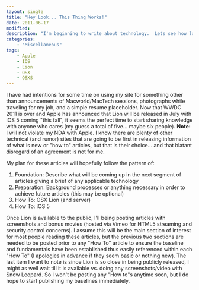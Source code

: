 ```yaml
---
layout: single
title: "Hey Look... This Thing Works!"
date: 2011-06-17
modified:
description: "I'm beginning to write about technology.  Lets see how long this lasts."
categories:
    - "Miscellaneous"
tags:
    - Apple
    - IOS
    - Lion
    - OSX
    - OSXS
---
```

I have had intentions for some time on using my site for something other than announcements of Macworld/MacTech sessions, photographs while traveling for my job, and a simple resume placeholder. Now that WWDC 2011 is over and Apple has announced that Lion will be released in July with iOS 5 coming "this fall", it seems the perfect time to start sharing knowledge with anyone who cares (my guess a total of five... maybe six people). **Note:** I will not violate my NDA with Apple. I know there are plenty of other technical (and rumor) sites that are going to be first in releasing information of what is new or "how to" articles, but that is their choice... and that blatant disregard of an agreement is not for me.

My plan for these articles will hopefully follow the pattern of:

1.	Foundation: Describe what will be coming up in the next segment of articles giving a brief of any applicable technology
2.	Preparation: Background processes or anything necessary in order to achieve future articles (this may be optional)
3.	How To: OSX Lion (and server)
4.	How To: iOS 5

Once Lion is available to the public, I'll being posting articles with screenshots and bonus movies (hosted via Vimeo for HTML5 streaming and security control concerns). I assume this will be the main section of interest for most people reading these articles, but the previous two sections are needed to be posted prior to any "How To" article to ensure the baseline and fundamentals have been established thus easily referenced within each "How To" (I apologies in advance if they seem basic or nothing new). The last item I want to note is since Lion is so close in being publicly released, I might as well wait till it is available vs. doing any screenshots/video with Snow Leopard. So I won't be posting any "How to"s anytime soon, but I do hope to start publishing my baselines immediately.
